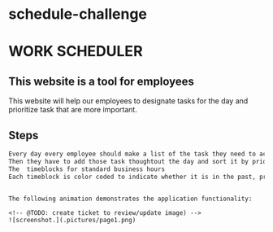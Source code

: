 # schedule-challenge
# WORK SCHEDULER 

## This website is a tool for employees 

This website will help our employees to designate tasks for the day and prioritize task that are more important. 
## Steps

```md
Every day every employee should make a list of the task they need to accomplish.
Then they have to add those task thoughtout the day and sort it by priotity
The  timeblocks for standard business hours
Each timeblock is color coded to indicate whether it is in the past, present, or future
```

```

The following animation demonstrates the application functionality:

<!-- @TODO: create ticket to review/update image) -->
![screenshot.](.pictures/page1.png)

